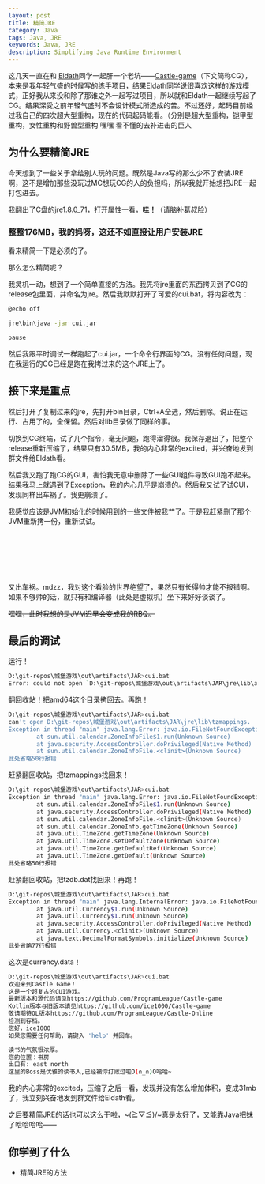 ```yaml
---
layout: post
title: 精简JRE
category: Java
tags: Java, JRE
keywords: Java, JRE
description: Simplifying Java Runtime Environment
---
```



这几天一直在和 [Eldath](https://github.com/lizhaohan001)同学一起肝一个老坑——[Castle-game](https://github.com/ProgramLeague/Castle-game)（下文简称CG），本来是我年轻气盛的时候写的练手项目，结果Eldath同学说很喜欢这样的游戏模式，正好我从来没和除了那谁之外一起写过项目，所以就和Eldath一起继续写起了CG。结果深受之前年轻气盛时不会设计模式所造成的苦。不过还好，起码目前经过我自己的四次超大型重构，现在的代码起码能看。（分别是超大型重构，铠甲型重构，女性重构和野兽型重构 嘿嘿 看不懂的去补进击的巨人

## 为什么要精简JRE

今天想到了一些关于拿给别人玩的问题。既然是Java写的那么少不了安装JRE啊，这不是增加那些没玩过MC想玩CG的人的负担吗，所以我就开始想把JRE一起打包进去。

我翻出了C盘的jre1.8.0_71，打开属性一看，**哇！**（请脑补葛叔脸）

### 整整176MB，我的妈呀，这还不如直接让用户安装JRE

看来精简一下是必须的了。

那么怎么精简呢？

我灵机一动，想到了一个简单直接的方法。我先将jre里面的东西拷贝到了CG的release包里面，并命名为jre。然后我默默打开了可爱的cui.bat，将内容改为：

```bash
@echo off

jre\bin\java -jar cui.jar

pause
```

然后我跟平时调试一样跑起了cui.jar，一个命令行界面的CG。没有任何问题，现在我运行的CG已经是跑在我拷过来的这个JRE上了。

## 接下来是重点

然后打开了复制过来的jre，先打开bin目录，Ctrl+A全选，然后删除。说正在运行、占用了的，全保留。然后对lib目录做了同样的事。

切换到CG终端，试了几个指令，毫无问题，跑得溜得很。我保存退出了，把整个release重新压缩了，结果只有30.5MB，我的内心非常的excited，并兴奋地发到群文件给Eldath看。

然后我又跑了跑CG的GUI，害怕我无意中删除了一些GUI组件导致GUI跑不起来。结果我马上就遇到了Exception，我的内心几乎是崩溃的。然后我又试了试CUI，发现同样出车祸了。我更崩溃了。

我感觉应该是JVM初始化的时候用到的一些文件被我艹了。于是我赶紧删了那个JVM重新拷一份，重新试试。

<br/><br/><br/><br/><br/>

又出车祸。mdzz，我对这个看脸的世界绝望了，果然只有长得帅才能不报错啊。如果不够帅的话，就只有和编译器（此处是虚拟机）坐下来好好谈谈了。

~~嘿嘿，此时我想的是JVM迟早会变成我的RBQ。~~

## 最后的调试

运行！

```bash
D:\git-repos\城堡游戏\out\artifacts\JAR>cui.bat
Error: could not open `D:\git-repos\城堡游戏\out\artifacts\JAR\jre\lib\amd64\jvm.cfg
```

翻回收站！把amd64这个目录拷回去。再跑！

```bash
D:\git-repos\城堡游戏\out\artifacts\JAR>cui.bat
can't open D:\git-repos\城堡游戏\out\artifacts\JAR\jre\lib\tzmappings.
Exception in thread "main" java.lang.Error: java.io.FileNotFoundException: D:\git-repos\城堡游戏\out\artifacts\JAR\jre\lib\tzdb.dat (系统找不到指定的文件。)
        at sun.util.calendar.ZoneInfoFile$1.run(Unknown Source)
        at java.security.AccessController.doPrivileged(Native Method)
        at sun.util.calendar.ZoneInfoFile.<clinit>(Unknown Source)
此处省略50行报错
```

赶紧翻回收站，把tzmappings找回来！
		
```bash
D:\git-repos\城堡游戏\out\artifacts\JAR>cui.bat
Exception in thread "main" java.lang.Error: java.io.FileNotFoundException: D:\git-repos\城堡游戏\out\artifacts\JAR\jre\lib\tzdb.dat (系统找不到指定的文件。)
        at sun.util.calendar.ZoneInfoFile$1.run(Unknown Source)
        at java.security.AccessController.doPrivileged(Native Method)
        at sun.util.calendar.ZoneInfoFile.<clinit>(Unknown Source)
        at sun.util.calendar.ZoneInfo.getTimeZone(Unknown Source)
        at java.util.TimeZone.getTimeZone(Unknown Source)
        at java.util.TimeZone.setDefaultZone(Unknown Source)
        at java.util.TimeZone.getDefaultRef(Unknown Source)
        at java.util.TimeZone.getDefault(Unknown Source)
此处省略50行报错
```

赶紧翻回收站，把tzdb.dat找回来！再跑！

```bash
D:\git-repos\城堡游戏\out\artifacts\JAR>cui.bat
Exception in thread "main" java.lang.InternalError: java.io.FileNotFoundException: D:\git-repos\城堡游戏\out\artifacts\JAR\jre\lib\currency.data (系统找不到指定的文件。)
        at java.util.Currency$1.run(Unknown Source)
        at java.util.Currency$1.run(Unknown Source)
        at java.security.AccessController.doPrivileged(Native Method)
        at java.util.Currency.<clinit>(Unknown Source)
        at java.text.DecimalFormatSymbols.initialize(Unknown Source)
此处省略77行报错
```

这次是currency.data！

```bash
D:\git-repos\城堡游戏\out\artifacts\JAR>cui.bat
欢迎来到Castle Game！
这是一个超复古的CUI游戏。
最新版本和源代码请见https://github.com/ProgramLeague/Castle-game
Kotlin版本与旧版本请见https://github.com/ice1000/Castle-game
敬请期待OL版本https://github.com/ProgramLeague/Castle-Online
检测到存档。
您好，ice1000
如果您需要任何帮助，请键入 'help' 并回车。

读书的气氛很浓厚。
您的位置：书房
出口有: east north
这里的Boss是优雅的读书人,已经被你打败过啦O(∩_∩)O哈哈~
```


我的内心非常的excited，压缩了之后一看，发现并没有怎么增加体积，变成31mb了，我立刻兴奋地发到群文件给Eldath看。

之后要精简JRE的话也可以这么干啦，~\(≧▽≦)/~真是太好了，又能靠Java把妹了哈哈哈哈——

## 你学到了什么

+ 精简JRE的方法

